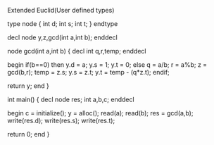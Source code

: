 Extended Euclid(User defined types)  

type
  node
  {
    int d;
    int s;
    int t;
  }
endtype

decl
  node y,z,gcd(int a,int b);
enddecl

node gcd(int a,int b)
{
  decl
    int q,r,temp;
  enddecl

  begin
    if(b==0) then
      y.d = a;
      y.s = 1;
      y.t = 0;
    else
      q = a/b;
      r = a%b;
      z = gcd(b,r);
      temp = z.s;
      y.s = z.t;
      y.t = temp - (q\*z.t);
    endif;

  return y;
  end
}

int main()
{
  decl
    node res;
    int a,b,c;
  enddecl

  begin
    c = initialize();
    y = alloc();
    read(a);
    read(b);
    res = gcd(a,b);
    write(res.d);
    write(res.s);
    write(res.t);

  return 0;
  end
}

